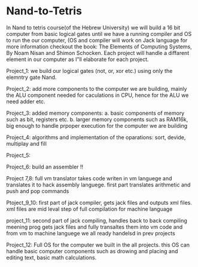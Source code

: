 # Nand-to-Tetris
In Nand to tetris course(of the Hebrew University) we will build a 16 bit computer from basic logical gates until we have a running compiler and OS to run the our computer, 
(OS and compiler will work on Jack language for more information checkout the book: The Elements of Computing Systems, By Noam Nisan and Shimon Schocken. 
Each project will handle a diffarent element in our computer as I"ll elaborate for each project. 

Project_1:
  we build our logical gates (not, or, xor etc.) using only the elemntry gate Nand. 

Project_2:
  add more components to the computer we are building, mainly the ALU component needed for caculations in CPU, hence for the ALU we need adder etc.

Project_3:
  added memory components:
      a. basic components of memory such as bit, registers etc.
      b. larger memory components such as RAM16k, big enough to handle prpoper execution for the computer we are building

Project_4: 
  algorithms and implementation of the oparations: sort, devide, multiplay and fill

Project_5:


Project_6:
  build an assembler !!

Project 7,8:
  full vm translator takes code writen in vm languege and translates
  it to hack assembly languege. first part translates arithmetic and push 
  and pop commands
  
 Ptoject_9_10:
   first part of jack compiler, gets jack files and outputs xml files.
   xml files are mid leval step of full compilation for machine language
   
project_11:
  second part of jack compiling, handles back to back compiling meening prog
  gets jack files and fully transaltes them into vm code and from vm
  to machine languege we all ready handelsd in prev projects

Project_12:
  Full OS for the computer we built in the all projects. this OS can handle basic 
  computer components such as drowing and placing and editing text, basic math calculations.
  
